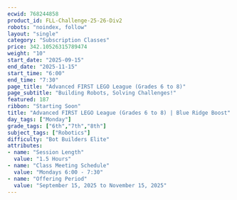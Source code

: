 ```yaml
---
ecwid: 768244858
product_id: FLL-Challenge-25-26-Div2
robots: "noindex, follow"
layout: "single"
category: "Subscription Classes"
price: 342.10526315789474
weight: "10"
start_date: "2025-09-15"
end_date: "2025-11-15"
start_time: "6:00"
end_time: "7:30"
page_title: "Advanced FIRST LEGO League (Grades 6 to 8)"
page_subtitle: "Building Robots, Solving Challenges!"
featured: 187
ribbon: "Starting Soon"
title: "Advanced FIRST LEGO League (Grades 6 to 8) | Blue Ridge Boost"
day_tags: ["Monday"]
grade_tags: ["6th","7th","8th"]
subject_tags: ["Robotics"]
difficulty: "Bot Builders Elite"
attributes:
- name: "Session Length"
  value: "1.5 Hours"
- name: "Class Meeting Schedule"
  value: "Mondays 6:00 - 7:30"
- name: "Offering Period"
  value: "September 15, 2025 to November 15, 2025"
---
```

